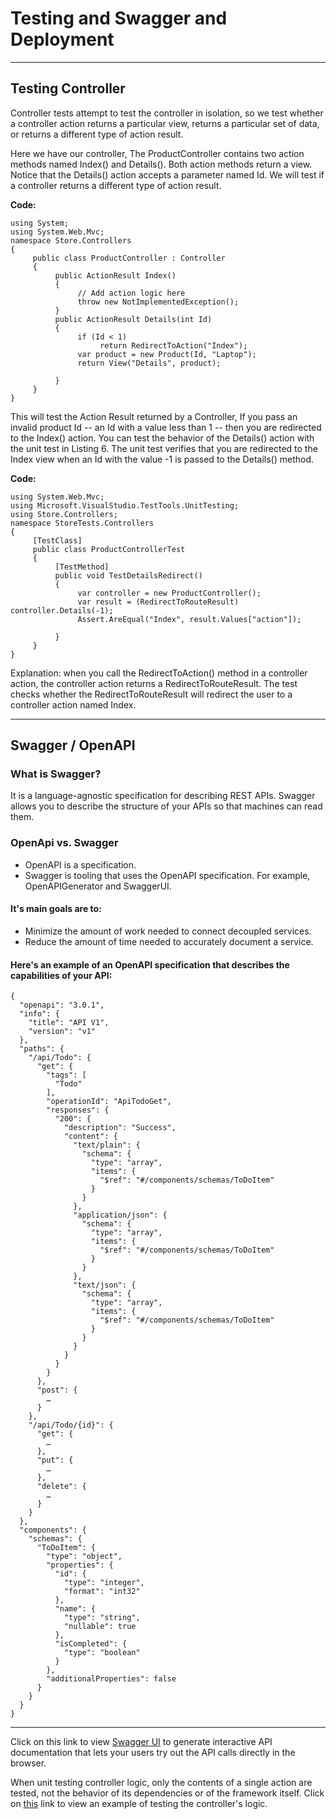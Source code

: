 # Testing and Swagger and Deployment
---
## Testing Controller
Controller tests attempt to test the controller in isolation, so we test whether a controller action returns a particular view, returns a particular set of data, or returns a different type of action result.

Here we have our controller, The ProductController contains two action methods named Index() and Details(). Both action methods return a view. Notice that the Details() action accepts a parameter named Id. We will test if a controller returns a different type of action result.


**Code:**

```
using System;
using System.Web.Mvc;
namespace Store.Controllers
{
     public class ProductController : Controller
     {
          public ActionResult Index()
          {
               // Add action logic here
               throw new NotImplementedException();
          }
          public ActionResult Details(int Id)
          {
               if (Id < 1)
                    return RedirectToAction("Index");
               var product = new Product(Id, "Laptop");
               return View("Details", product);

          }
     }
}
```

This will test the Action Result returned by a Controller,  If you pass an invalid product Id -- an Id with a value less than 1 -- then you are redirected to the Index() action. You can test the behavior of the Details() action with the unit test in Listing 6. The unit test verifies that you are redirected to the Index view when an Id with the value -1 is passed to the Details() method.

**Code:**
```
using System.Web.Mvc;
using Microsoft.VisualStudio.TestTools.UnitTesting;
using Store.Controllers;
namespace StoreTests.Controllers
{
     [TestClass]
     public class ProductControllerTest
     {
          [TestMethod]
          public void TestDetailsRedirect()
          {
               var controller = new ProductController();
               var result = (RedirectToRouteResult) controller.Details(-1);
               Assert.AreEqual("Index", result.Values["action"]);

          }
     }
}
```


Explanation: 
when you call the RedirectToAction() method in a controller action, the controller action returns a RedirectToRouteResult. The test checks whether the RedirectToRouteResult will redirect the user to a controller action named Index.

---

## Swagger / OpenAPI
### What is Swagger?
It is a language-agnostic specification for describing REST APIs. Swagger allows you to describe the structure of your APIs so that machines can read them. 

### OpenApi vs. Swagger
+ OpenAPI is a specification.
+ Swagger is tooling that uses the OpenAPI specification. For example, OpenAPIGenerator and SwaggerUI.

#### It's main goals are to:

+ Minimize the amount of work needed to connect decoupled services.
+ Reduce the amount of time needed to accurately document a service.

#### Here's an example of an OpenAPI specification that describes the capabilities of your API:

```
{
  "openapi": "3.0.1",
  "info": {
    "title": "API V1",
    "version": "v1"
  },
  "paths": {
    "/api/Todo": {
      "get": {
        "tags": [
          "Todo"
        ],
        "operationId": "ApiTodoGet",
        "responses": {
          "200": {
            "description": "Success",
            "content": {
              "text/plain": {
                "schema": {
                  "type": "array",
                  "items": {
                    "$ref": "#/components/schemas/ToDoItem"
                  }
                }
              },
              "application/json": {
                "schema": {
                  "type": "array",
                  "items": {
                    "$ref": "#/components/schemas/ToDoItem"
                  }
                }
              },
              "text/json": {
                "schema": {
                  "type": "array",
                  "items": {
                    "$ref": "#/components/schemas/ToDoItem"
                  }
                }
              }
            }
          }
        }
      },
      "post": {
        …
      }
    },
    "/api/Todo/{id}": {
      "get": {
        …
      },
      "put": {
        …
      },
      "delete": {
        …
      }
    }
  },
  "components": {
    "schemas": {
      "ToDoItem": {
        "type": "object",
        "properties": {
          "id": {
            "type": "integer",
            "format": "int32"
          },
          "name": {
            "type": "string",
            "nullable": true
          },
          "isCompleted": {
            "type": "boolean"
          }
        },
        "additionalProperties": false
      }
    }
  }
}
```

---

Click on this link to view [Swagger UI](https://docs.microsoft.com/en-us/aspnet/core/tutorials/web-api-help-pages-using-swagger?tabs=visual-studio&view=aspnetcore-2.1) to generate interactive API documentation that lets your users try out the API calls directly in the browser.

When unit testing controller logic, only the contents of a single action are tested, not the behavior of its dependencies or of the framework itself. Click on [this](https://docs.microsoft.com/en-us/aspnet/core/mvc/controllers/testing?view=aspnetcore-2.1) link to view an example of testing the controller's logic.







